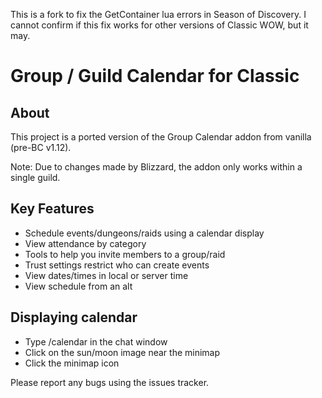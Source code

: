 This is a fork to fix the GetContainer lua errors in Season of Discovery. I cannot confirm if this fix works for other versions of Classic WOW, but it may.

# Group / Guild Calendar for Classic

About 
---

This project is a ported version of the Group Calendar addon from vanilla (pre-BC v1.12).  

Note: Due to changes made by Blizzard, the addon only works within a single guild.

Key Features
---

* Schedule events/dungeons/raids using a calendar display
* View attendance by category
* Tools to help you invite members to a group/raid
* Trust settings restrict who can create events
* View dates/times in local or server time
* View schedule from an alt

Displaying calendar
---

* Type /calendar in the chat window
* Click on the sun/moon image near the minimap
* Click the minimap icon

 

Please report any bugs using the issues tracker.
